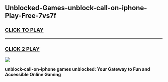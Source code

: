 
## Unblocked-Games-unblock-call-on-iphone-Play-Free-7vs7f
<h3>
<a href="https://premium76.site?title=unblock-call-on-iphone&ref=21A">CLICK TO PLAY</a></h3>
<hr>

<h3>
<a href="https://premium76.site?title=unblock-call-on-iphone&ref=21A">CLICK 2 PLAY</a>
  
</h3>

<a href="https://premium76.site?title=unblock-call-on-iphone&ref=21A"><img src="https://clearcache.store/games.png"></a>


**unblock-call-on-iphone games unblocked: Your Gateway to Fun and Accessible Online Gaming**
